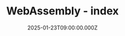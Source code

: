 ---
title: WebAssembly - index
date: '2025-01-23T09:00:00.000Z'
draft: false
type: blog
excerpt: Index of webassembly posts
is_index: true
---
